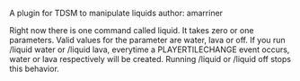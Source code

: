 A plugin for TDSM to manipulate liquids
author: amarriner

Right now there is one command called liquid. It takes zero or one parameters. Valid values for the parameter are water, 
lava or off. If you run /liquid water or /liquid lava, everytime a PLAYERTILECHANGE event occurs, water or lava respectively
will be created. Running /liquid or /liquid off stops this behavior.